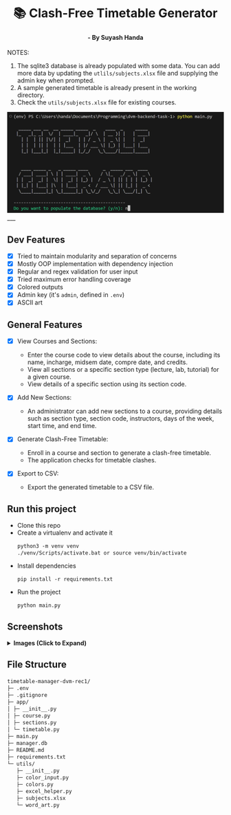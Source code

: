 <div align="center">
<h1>📚 Clash-Free Timetable Generator</h1>
<h4>- By Suyash Handa</h6>
</div>

NOTES:

1. The sqlite3 database is already populated with some data. You can add more data by updating the `utlils/subjects.xlsx` file and supplying the admin key when prompted.
2. A sample generated timetable is already present in the working directory.
3. Check the `utils/subjects.xlsx` file for existing courses.

<div align="center">
<img src="./.github/images/Screenshot1.jpg" width="600">
</div>
___

## Dev Features

- [x] Tried to maintain modularity and separation of concerns
- [x] Mostly OOP implementation with dependency injection
- [x] Regular and regex validation for user input
- [x] Tried maximum error handling coverage
- [x] Colored outputs
- [x] Admin key (it's `admin`, defined in `.env`)
- [x] ASCII art

## General Features

- [x] View Courses and Sections:

  - Enter the course code to view details about the course, including its name, incharge, midsem date, compre date, and credits.
  - View all sections or a specific section type (lecture, lab, tutorial) for a given course.
  - View details of a specific section using its section code.

- [x] Add New Sections:

  - An administrator can add new sections to a course, providing details such as section type, section code, instructors, days of the week, start time, and end time.

- [x] Generate Clash-Free Timetable:

  - Enroll in a course and section to generate a clash-free timetable.
  - The application checks for timetable clashes.

- [x] Export to CSV:
  - Export the generated timetable to a CSV file.

## Run this project

- Clone this repo
- Create a virtualenv and activate it
  ```
  python3 -m venv venv
  ./venv/Scripts/activate.bat or source venv/bin/activate
  ```
- Install dependencies
  ```
  pip install -r requirements.txt
  ```
- Run the project
  ```
  python main.py
  ```

## Screenshots
<details><summary><b>Images (Click to Expand)</b></summary>
<div align="center">
<img src="./.github/images/Screenshot1.jpg" width="800">
<img src="./.github/images/Screenshot2.jpg" width="800">
<img src="./.github/images/Screenshot3.jpg" width="800">
<img src="./.github/images/Screenshot4.jpg" width="800">
<img src="./.github/images/Screenshot5.jpg" width="800">
<img src="./.github/images/Screenshot6.jpg" width="800">
<img src="./.github/images/Screenshot7.jpg" width="800">
<img src="./.github/images/Screenshot8.jpg" width="800">
<img src="./.github/images/Screenshot9.jpg" width="800">
</div>
</details>

## File Structure

```
timetable-manager-dvm-rec1/
├─ .env
├─ .gitignore
├─ app/
│ ├─ __init__.py
│ ├─ course.py
│ ├─ sections.py
│ └─ timetable.py
├─ main.py
├─ manager.db
├─ README.md
├─ requirements.txt
└─ utils/
   ├─ __init__.py
   ├─ color_input.py
   ├─ colors.py
   ├─ excel_helper.py
   ├─ subjects.xlsx
   └─ word_art.py
```
